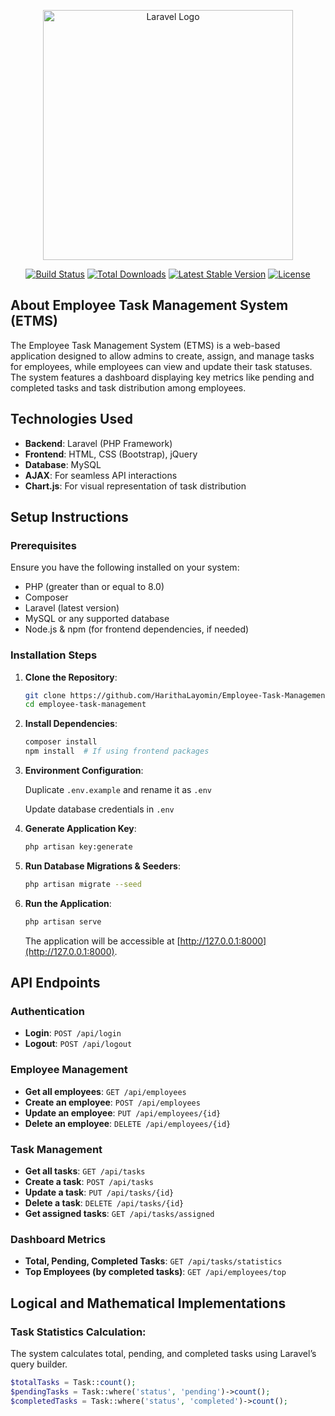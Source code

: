 <p align="center"><a href="https://laravel.com" target="_blank"><img src="https://raw.githubusercontent.com/laravel/art/master/logo-lockup/5%20SVG/2%20CMYK/1%20Full%20Color/laravel-logolockup-cmyk-red.svg" width="400" alt="Laravel Logo"></a></p>

<p align="center">
<a href="https://github.com/your-repo/employee-task-management/actions"><img src="https://github.com/your-repo/employee-task-management/workflows/tests/badge.svg" alt="Build Status"></a>
<a href="https://packagist.org/packages/laravel/framework"><img src="https://img.shields.io/packagist/dt/laravel/framework" alt="Total Downloads"></a>
<a href="https://packagist.org/packages/laravel/framework"><img src="https://img.shields.io/packagist/v/laravel/framework" alt="Latest Stable Version"></a>
<a href="https://packagist.org/packages/laravel/framework"><img src="https://img.shields.io/packagist/l/laravel/framework" alt="License"></a>
</p>

## About Employee Task Management System (ETMS)

The Employee Task Management System (ETMS) is a web-based application designed to allow admins to create, assign, and manage tasks for employees, while employees can view and update their task statuses. The system features a dashboard displaying key metrics like pending and completed tasks and task distribution among employees.

## Technologies Used

- **Backend**: Laravel (PHP Framework)
- **Frontend**: HTML, CSS (Bootstrap), jQuery
- **Database**: MySQL
- **AJAX**: For seamless API interactions
- **Chart.js**: For visual representation of task distribution

## Setup Instructions

### Prerequisites

Ensure you have the following installed on your system:

- PHP (greater than or equal to 8.0)
- Composer
- Laravel (latest version)
- MySQL or any supported database
- Node.js & npm (for frontend dependencies, if needed)

### Installation Steps

1. **Clone the Repository**:

    ```bash
    git clone https://github.com/HarithaLayomin/Employee-Task-Management-App-Laravel.git
    cd employee-task-management
    ```

2. **Install Dependencies**:

    ```bash
    composer install
    npm install  # If using frontend packages
    ```

3. **Environment Configuration**:

    Duplicate `.env.example` and rename it as `.env`

    Update database credentials in `.env`

4. **Generate Application Key**:

    ```bash
    php artisan key:generate
    ```

5. **Run Database Migrations & Seeders**:

    ```bash
    php artisan migrate --seed
    ```

6. **Run the Application**:

    ```bash
    php artisan serve
    ```

    The application will be accessible at [http://127.0.0.1:8000](http://127.0.0.1:8000).

## API Endpoints

### Authentication

- **Login**: `POST /api/login`
- **Logout**: `POST /api/logout`

### Employee Management

- **Get all employees**: `GET /api/employees`
- **Create an employee**: `POST /api/employees`
- **Update an employee**: `PUT /api/employees/{id}`
- **Delete an employee**: `DELETE /api/employees/{id}`

### Task Management

- **Get all tasks**: `GET /api/tasks`
- **Create a task**: `POST /api/tasks`
- **Update a task**: `PUT /api/tasks/{id}`
- **Delete a task**: `DELETE /api/tasks/{id}`
- **Get assigned tasks**: `GET /api/tasks/assigned`

### Dashboard Metrics

- **Total, Pending, Completed Tasks**: `GET /api/tasks/statistics`
- **Top Employees (by completed tasks)**: `GET /api/employees/top`

## Logical and Mathematical Implementations

### Task Statistics Calculation:

The system calculates total, pending, and completed tasks using Laravel’s query builder.

```php
$totalTasks = Task::count();
$pendingTasks = Task::where('status', 'pending')->count();
$completedTasks = Task::where('status', 'completed')->count();
